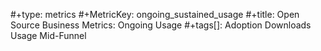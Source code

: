 #+type: metrics
#+MetricKey: ongoing_sustained_usage
#+title: Open Source Business Metrics: Ongoing Usage
#+tags[]: Adoption Downloads Usage Mid-Funnel
